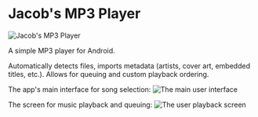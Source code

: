 
# Jacob's MP3 Player

![Jacob's MP3 Player](https://i.imgur.com/wFHpVUS.png)

A simple MP3 player for Android.

Automatically detects files, imports metadata (artists, cover art, embedded titles, etc.). Allows for queuing and custom playback ordering.

The app's main interface for song selection: 
![The main user interface](https://i.imgur.com/KBSDzTa.png)

The screen for music playback and queuing: 
![The user playback screen](https://i.imgur.com/OXrWJfD.png)
